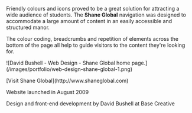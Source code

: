 Friendly colours and icons proved to be a great solution for attracting a wide audience of students. The **Shane Global** navigation was designed to accommodate a large amount of content in an easily accessible and structured manor.

The colour coding, breadcrumbs and repetition of elements across the bottom of the page all help to guide visitors to the content they're looking for.

<p class="post__image">![David Bushell - Web Design - Shane Global home page.](/images/portfolio/web-design-shane-global-1.png)</p>

<p class="p--small">[Visit Shane Global](http://www.shaneglobal.com)</p>

<p class="p--small">Website launched in August 2009</p>

<p class="p--small">Design and front-end development by David Bushell at Base Creative</p>
